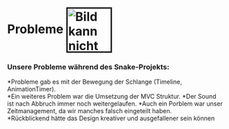 <h1>Probleme
<img src="https://cdn-icons-png.flaticon.com/512/150/150409.png" height="100" width="100" alt="Bild kann nicht geladen werden." border="3" align="center"></h1>

<h3> Unsere Probleme während des Snake-Projekts:</h3>



*Probleme gab es mit der Bewegung der Schlange (Timeline, AnimationTimer).   
*Ein weiteres Problem war die Umsetzung der MVC Struktur.
*Der Sound ist nach Abbruch immer noch weitergelaufen.
*Auch ein Porblem war unser Zeitmanagement, da wir manches falsch eingeteilt haben.   
*Rückblickend hätte das Design kreativer und ausgefallener sein können 

